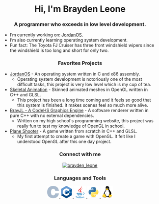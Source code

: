 <h1 align="center">Hi, I'm Brayden Leone</h1>
<h3 align="center">A programmer who exceeds in low level development.</h3>

- I’m currently working on: [JordanOS.](https://github.com/BJL156/JordanOS)
- I’m also currently learning operating system development.
- Fun fact: The Toyota FJ Cruiser has three front windshield wipers since the windshield is too long and short for only two.


<h3 align="center">Favorites Projects</h3>

<ul align="left">
  <li><a href="https://github.com/BJL156/JordanOS">JordanOS</a> - An operating system written in C and x86 assembly.
    <ul>
      <li>Operating system development is notoriously one of the most difficult tasks, this project is very low level which is my cup of tea.</li>
    </ul>
  </li>
  <li><a href="https://github.com/BJL156/Skeletal-Animation">Skeletal Animation</a> - Skinned animated meshes in OpenGL written in C++ and GLSL.
    <ul>
      <li>This project has been a long time coming and it feels so good that this system is finished. It makes scenes feel so much more alive.</li>
    </ul>
  </li>
  <li><a href="https://github.com/BJL156/School-Graphics-Engine/">BrayJL - A CodeHS Graphics Engine</a> - A software renderer written in pure C++ with no external dependencies.
    <ul>
      <li>Written on my high school's programming website, this project was really fun to test my knowledge of OpenGL in school.</li>
    </ul>
  </li>
  <li><a href="https://github.com/BJL156/Plane-Shooter">Plane Shooter</a> - A game written from scratch in C++ and GLSL.
    <ul>
      <li>My first attempt to create a game with OpenGL. It felt like I understood OpenGL after this one day project.</li>
    </ul>
  </li>
</ul>

<h3 align="center">Connect with me</h3>
<p align="center">
<a href="https://www.youtube.com/@brayden_leone" target="blank"><img align="center" src="https://raw.githubusercontent.com/rahuldkjain/github-profile-readme-generator/master/src/images/icons/Social/youtube.svg" alt="brayden_leone" height="30" width="40" /></a>
</p>

<h3 align="center">Languages and Tools</h3>
<p align="center"> <a href="https://www.cprogramming.com/" target="_blank" rel="noreferrer"> <img src="https://raw.githubusercontent.com/devicons/devicon/master/icons/c/c-original.svg" alt="c" width="40" height="40"/> </a> <a href="https://www.w3schools.com/cpp/" target="_blank" rel="noreferrer"> <img src="https://raw.githubusercontent.com/devicons/devicon/master/icons/cplusplus/cplusplus-original.svg" alt="cplusplus" width="40" height="40"/> </a> <a href="https://www.java.com" target="_blank" rel="noreferrer"> <img src="https://raw.githubusercontent.com/devicons/devicon/master/icons/java/java-original.svg" alt="java" width="40" height="40"/> </a> <a href="https://www.linux.org/" target="_blank" rel="noreferrer"> <img src="https://raw.githubusercontent.com/devicons/devicon/master/icons/python/python-original.svg" alt="python" width="40" height="40"/> <img src="https://raw.githubusercontent.com/devicons/devicon/master/icons/linux/linux-original.svg" alt="linux" width="40" height="40"/> </a> <a href="https://www.python.org" target="_blank" rel="noreferrer"></a> </p>

